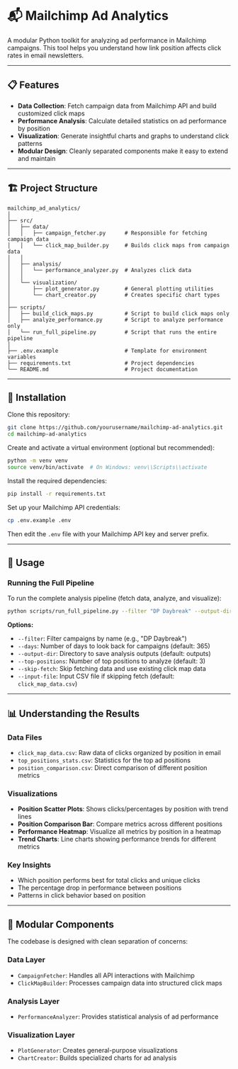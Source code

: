 # 📬 Mailchimp Ad Analytics

A modular Python toolkit for analyzing ad performance in Mailchimp campaigns. This tool helps you understand how link position affects click rates in email newsletters.

---

## 📋 Features

- **Data Collection**: Fetch campaign data from Mailchimp API and build customized click maps  
- **Performance Analysis**: Calculate detailed statistics on ad performance by position  
- **Visualization**: Generate insightful charts and graphs to understand click patterns  
- **Modular Design**: Cleanly separated components make it easy to extend and maintain  

---

## 🏗️ Project Structure

```
mailchimp_ad_analytics/
│
├── src/
│   ├── data/
│   │   ├── campaign_fetcher.py      # Responsible for fetching campaign data
│   │   └── click_map_builder.py     # Builds click maps from campaign data
│   │
│   ├── analysis/
│   │   └── performance_analyzer.py  # Analyzes click data
│   │
│   └── visualization/
│       ├── plot_generator.py        # General plotting utilities
│       └── chart_creator.py         # Creates specific chart types
│
├── scripts/
│   ├── build_click_maps.py          # Script to build click maps only
│   ├── analyze_performance.py       # Script to analyze performance only
│   └── run_full_pipeline.py         # Script that runs the entire pipeline
│
├── .env.example                     # Template for environment variables
├── requirements.txt                 # Project dependencies
└── README.md                        # Project documentation
```

---

## 🚀 Installation

Clone this repository:

```bash
git clone https://github.com/yourusername/mailchimp-ad-analytics.git
cd mailchimp-ad-analytics
```

Create and activate a virtual environment (optional but recommended):

```bash
python -m venv venv
source venv/bin/activate  # On Windows: venv\\Scripts\\activate
```

Install the required dependencies:

```bash
pip install -r requirements.txt
```

Set up your Mailchimp API credentials:

```bash
cp .env.example .env
```

Then edit the `.env` file with your Mailchimp API key and server prefix.

---

## 🔧 Usage

### Running the Full Pipeline

To run the complete analysis pipeline (fetch data, analyze, and visualize):

```bash
python scripts/run_full_pipeline.py --filter "DP Daybreak" --output-dir outputs
```

**Options:**

- `--filter`: Filter campaigns by name (e.g., "DP Daybreak")  
- `--days`: Number of days to look back for campaigns (default: 365)  
- `--output-dir`: Directory to save analysis outputs (default: outputs)  
- `--top-positions`: Number of top positions to analyze (default: 3)  
- `--skip-fetch`: Skip fetching data and use existing click map data  
- `--input-file`: Input CSV file if skipping fetch (default: `click_map_data.csv`)  

---

## 📊 Understanding the Results

### Data Files

- `click_map_data.csv`: Raw data of clicks organized by position in email  
- `top_positions_stats.csv`: Statistics for the top ad positions  
- `position_comparison.csv`: Direct comparison of different position metrics  

### Visualizations

- **Position Scatter Plots**: Shows clicks/percentages by position with trend lines  
- **Position Comparison Bar**: Compare metrics across different positions  
- **Performance Heatmap**: Visualize all metrics by position in a heatmap  
- **Trend Charts**: Line charts showing performance trends for different metrics  

### Key Insights

- Which position performs best for total clicks and unique clicks  
- The percentage drop in performance between positions  
- Patterns in click behavior based on position  

---

## 🧩 Modular Components

The codebase is designed with clean separation of concerns:

### Data Layer

- `CampaignFetcher`: Handles all API interactions with Mailchimp  
- `ClickMapBuilder`: Processes campaign data into structured click maps  

### Analysis Layer

- `PerformanceAnalyzer`: Provides statistical analysis of ad performance  

### Visualization Layer

- `PlotGenerator`: Creates general-purpose visualizations  
- `ChartCreator`: Builds specialized charts for ad analysis  

